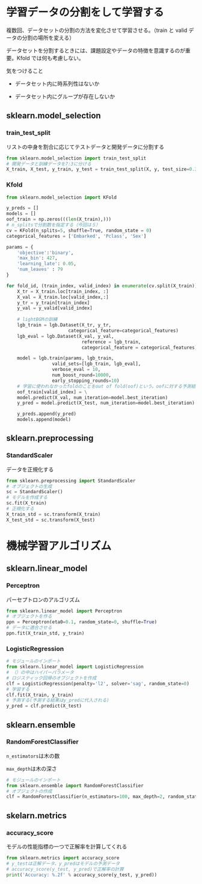 # 学習データの分割をして学習する

複数回、データセットの分割の方法を変化させて学習させる。（train と valid データの分割の場所を変える）

データセットを分割するときには、課題設定やデータの特徴を意識するのが重要。Kfold では何も考慮しない。

気をつけること

- データセット内に時系列性はないか

- データセット内にグループが存在しないか

## sklearn.model_selection

### train_test_split

リストの中身を割合に応じてテストデータと開発データに分割する

```a.py
from sklearn.model_selection import train_test_split
# 開発データと訓練データを7:3に分ける
X_train, X_test, y_train, y_test = train_test_split(X, y, test_size=0.3, random_state = 0)
```

### Kfold

```a.py
from sklearn.model_selection import KFold

y_preds = []
models = []
oof_train = np.zeros(((len(X_train),)))
# n_splitsで分割数を指定する（今回は５）
cv = KFold(n_splits=5, shuffle=True, random_state = 0)
categorical_features = ['Embarked', 'Pclass', 'Sex']

params = {
    'objective':'binary',
    'max_bin': 427,
    'learning_late': 0.05,
    'num_leaves' : 79
}

for fold_id, (train_index, valid_index) in enumerate(cv.split(X_train)):
    X_tr = X_train.loc[train_index, :]
    X_val = X_train.loc[valid_index,:]
    y_tr = y_train[train_index]
    y_val = y_valid[valid_index]
    
    # lightBGMの訓練
    lgb_train = lgb.Dataset(X_tr, y_tr,
                       categorical_feature=categorical_features)
    lgb_eval = lgb.Dataset(X_val, y_val, 
                            reference = lgb_train,
                            categorical_feature = categorical_features)

    model = lgb.train(params, lgb_train,
                 valid_sets=[lgb_train, lgb_eval],
                 verbose_eval = 10,
                 num_boost_round=10000,
                 early_stopping_rounds=10)
    # 学習に使われなかったfoldのことをout of fold(oof)という。oofに対する予測結果をoof_trainに格納する
    oof_train[valid_index] = \
    model.predict(X_val, num_iteration=model.best_iteration)
    y_pred = model.predict(X_test, num_iteration=model.best_iteration)

    y_preds.append(y_pred)
    models.append(model)
```

## sklearn.preprocessing

### StandardScaler

データを正規化する

```a.py
from sklearn.preprocessing import StandardScaler
# オブジェクトの生成
sc = StandardScaler()
# モデルを作成する
sc.fit(X_train)
# 正規化する
X_train_std = sc.transform(X_train)
X_test_std = sc.transform(X_test)
```

# 機械学習アルゴリズム

## sklearn.linear_model

### Perceptron

パーセプトロンのアルゴリズム

```a.py
from sklearn.linear_model import Perceptron
# オブジェクトを作る
ppn = Perceptron(eta0=0.1, random_state=0, shuffle=True)
# データに適合させる
ppn.fit(X_train_std, y_train)
```

### LogisticRegression

```clf.py
# モジュールのインポート
from sklearn.linear_model import LogisticRegression
# （）の中はハイパーパラメータ
# ロジスティック回帰のオブジェクトを作成
clf = LogisticRegression(penalty='l2', solver='sag', random_state=0)
# 学習する
clf.fit(X_train, y_train)
# 予測する(予測する結果はy_predに代入される)
y_pred = clf.predict(X_test)
```

## sklearn.ensemble

### RandomForestClassifier

`n_estimators`は木の数

`max_depth`は木の深さ

```forest.py
# モジュールのインポート
from sklearn.ensemble import RandomForestClassifier
# オブジェクトの作成
clf = RandomForestClassifier(n_estimators=100, max_depth=2, random_state = 0)
```

## skelarn.metrics

### accuracy_score

モデルの性能指標の一つで正解率を計算してくれる

```a.py
from sklearn.metrics import accuracy_score
# y_testは正解データ、y_predはモデルの予測データ
# accuracy_score(y_test, y_pred)で正解率の計算
print('Accuracy: %.2f' % accuracy_score(y_test, y_pred))
```